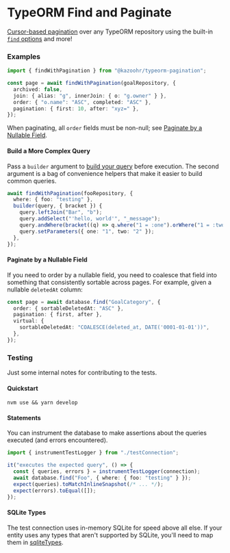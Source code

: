 # TypeORM Find and Paginate

[Cursor-based pagination](https://relay.dev/graphql/connections.htm) over any TypeORM repository using the built-in [`find` options](https://github.com/typeorm/typeorm/blob/master/docs/find-options.md) and more!

### Examples

```ts
import { findWithPagination } from "@kazoohr/typeorm-pagination";

const page = await findWithPagination(goalRepository, {
  archived: false,
  join: { alias: "g", innerJoin: { o: "g.owner" } },
  order: { "o.name": "ASC", completed: "ASC" },
  pagination: { first: 10, after: "xyz=" },
});
```

When paginating, all `order` fields must be non-null; see [Paginate by a Nullable Field](#paginate-by-a-nullable-field).

#### Build a More Complex Query

Pass a `builder` argument to [build your query](https://github.com/typeorm/typeorm/blob/master/src/query-builder/SelectQueryBuilder.ts) before execution. The second argument is a bag of convenience helpers that make it easier to build common queries.

```ts
await findWithPagination(fooRepository, {
  where: { foo: "testing" },
  builder(query, { bracket }) {
    query.leftJoin("Bar", "b");
    query.addSelect("'hello, world'", "_message");
    query.andWhere(bracket((q) => q.where("1 = :one").orWhere("1 = :two")));
    query.setParameters({ one: "1", two: "2" });
  },
});
```

#### Paginate by a Nullable Field

If you need to order by a nullable field, you need to coalesce that field into something that consistently sortable across pages. For example, given a nullable `deletedAt` column:

```ts
const page = await database.find("GoalCategory", {
  order: { sortableDeletedAt: "ASC" },
  pagination: { first, after },
  virtual: {
    sortableDeletedAt: "COALESCE(deleted_at, DATE('0001-01-01'))",
  },
});
```

### Testing

Just some internal notes for contributing to the tests.

#### Quickstart

`nvm use && yarn develop`

#### Statements

You can instrument the database to make assertions about the queries executed (and errors encountered).

```ts
import { instrumentTestLogger } from "./testConnection";

it("executes the expected query", () => {
  const { queries, errors } = instrumentTestLogger(connection);
  await database.find("Foo", { where: { foo: "testing" } });
  expect(queries).toMatchInlineSnapshot(/* ... */);
  expect(errors).toEqual([]);
});
```

#### SQLite Types

The test connection uses in-memory SQLite for speed above all else. If your entity uses any types that aren't supported by SQLite, you'll need to map them in [sqliteTypes](./src/testConnection).
